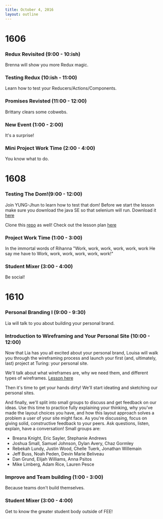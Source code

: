```yaml
---
title: October 4, 2016
layout: outline
---
```

# 1606

### Redux Revisited (9:00 - 10:ish)

Brenna will show you more Redux magic.

### Testing Redux (10:ish - 11:00)

Learn how to test your Reducers/Actions/Components.

### Promises Revisted (11:00 - 12:00)

Brittany clears some cobwebs.

### New Event (1:00 - 2:00)

It's a surprise!

### Mini Project Work Time (2:00 - 4:00)

You know what to do.


# 1608

### Testing The Dom!(9:00 - 12:00)

Join YUNG-Jhun to learn how to test that dom!
Before we start the lesson make sure you download the java SE so that selenium will run. Download it [here](http://www.oracle.com/technetwork/java/javase/downloads/jdk8-downloads-2133151.html)

Clone this [repo](https://github.com/joshuajhun/webpack-webdriver) as well!
Check out the lesson plan [here](http://frontend.turing.io/lessons/testing-the-dom-with-webdriverio.html)

### Project Work Time (1:00 - 3:00)

In the immortal words of Rihanna
"Work, work, work, work, work, work
He say me have to
Work, work, work, work, work, work!"

### Student Mixer (3:00 - 4:00)

Be social!

# 1610

### Personal Branding I (9:00 - 9:30)

Lia will talk to you about building your personal brand.

### Introduction to Wireframing and Your Personal Site (10:00 - 12:00)

Now that Lia has you all excited about your personal brand, Louisa will walk you through the wireframing process and launch your first (and, ultimately, last) project at Turing: your personal site.

We'll talk about what wireframes are, why we need them, and different types of wireframes. [Lesson here](http://frontend.turing.io/lessons/personal-site-wireframing.html)

Then it's time to get your hands dirty! We'll start ideating and sketching our personal sites.

And finally, we'll split into small groups to discuss and get feedback on our ideas. Use this time to practice fully explaining your thinking, why you've made the layout choices you have, and how this layout approach solves a problem a user of your site might face. As you're discussing, focus on giving solid, constructive feedback to your peers. Ask questions, listen, explain, have a conversation! Small groups are:

- Breana Knight, Eric Sayler, Stephanie Andrews
- Joshua Small, Samuel Johnson, Dylan Avery, Chaz Gormley
- Rebekah Lundy, Justin Wood, Chelle Tuerk, Jonathan Willemain
- Jeff Buss, Noah Peden, Devin Marie Beliveau
- Dan Grund, Elijah Williams, Anna Psitos
- Mike Limberg, Adam Rice, Lauren Pesce


### Improve and Team building (1:00 - 3:00)

Because teams don't build themselves.

### Student Mixer (3:00 - 4:00)

Get to know the greater student body outside of FEE!
